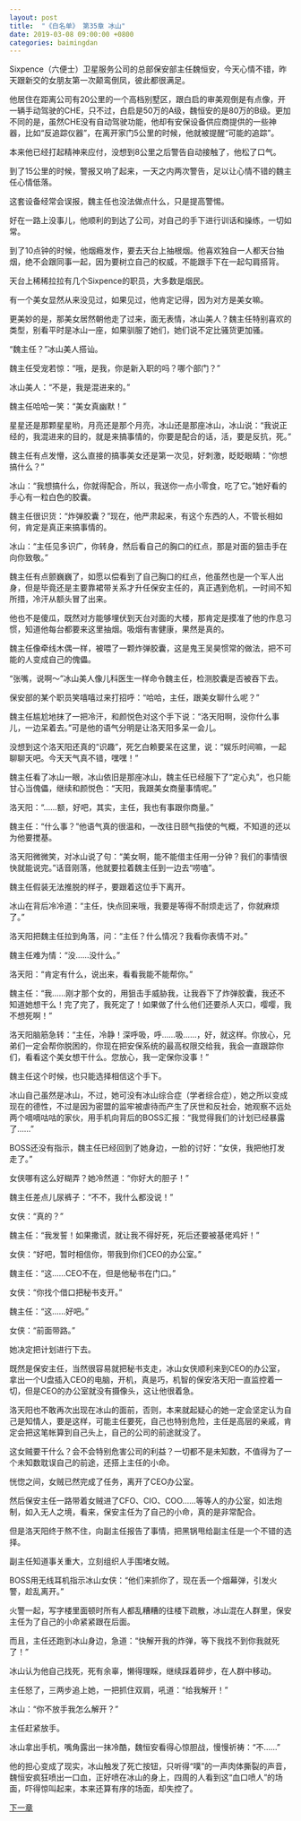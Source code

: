 ```yaml
---
layout: post
title:  "《白名单》 第35章 冰山"
date: 2019-03-08 09:00:00 +0800
categories: baimingdan
---
```

Sixpence（六便士）卫星服务公司的总部保安部主任魏恒安，今天心情不错，昨天跟新交的女朋友第一次颠鸾倒凤，彼此都很满足。

他居住在距离公司有20公里的一个高档别墅区，跟白启的审美观倒是有点像，开一辆手动驾驶的CHE，只不过，白启是50万的A级，魏恒安的是80万的B级。更加不同的是，虽然CHE没有自动驾驶功能，他却有安保设备供应商提供的一些神器，比如“反追踪仪器”，在离开家门5公里的时候，他就被提醒“可能的追踪”。

本来他已经打起精神来应付，没想到8公里之后警告自动接触了，他松了口气。

到了15公里的时候，警报又响了起来，一天之内两次警告，足以让心情不错的魏主任心情低落。

这套设备经常会误报，魏主任也没法做点什么，只是提高警惕。

好在一路上没事儿，他顺利的到达了公司，对自己的手下进行训话和操练，一切如常。

到了10点钟的时候，他烟瘾发作，要去天台上抽根烟。他喜欢独自一人都天台抽烟，绝不会跟同事一起，因为要树立自己的权威，不能跟手下在一起勾肩搭背。

天台上稀稀拉拉有几个Sixpence的职员，大多数是烟民。

有一个美女显然从来没见过，如果见过，他肯定记得，因为对方是美女嘛。

更美妙的是，那美女居然朝他走了过来，面无表情，冰山美人？魏主任特别喜欢的类型，别看平时是冰山一座，如果驯服了她们，她们说不定比骚货更加骚。

“魏主任？”冰山美人搭讪。

魏主任受宠若惊：“哦，是我，你是新入职的吗？哪个部门？”

冰山美人：“不是，我是混进来的。”

魏主任哈哈一笑：“美女真幽默！”

星星还是那颗星星哟，月亮还是那个月亮，冰山还是那座冰山，冰山说：“我说正经的，我混进来的目的，就是来搞事情的，你要是配合的话，活，要是反抗，死。”

魏主任有点发懵，这么直接的搞事美女还是第一次见，好刺激，眨眨眼睛：“你想搞什么？”

冰山：“我想搞什么，你就得配合，所以，我送你一点小零食，吃了它。”她好看的手心有一粒白色的胶囊。

魏主任很识货：“炸弹胶囊？”现在，他严肃起来，有这个东西的人，不管长相如何，肯定是真正来搞事情的。

冰山：“主任见多识广，你转身，然后看自己的胸口的红点，那是对面的狙击手在向你致敬。”

魏主任有点颤巍巍了，如愿以偿看到了自己胸口的红点，他虽然也是一个军人出身，但是毕竟还是主要靠裙带关系才升任保安主任的，真正遇到危机，一时间不知所措，冷汗从额头冒了出来。

他也不是傻瓜，既然对方能够埋伏到天台对面的大楼，那肯定是摸准了他的作息习惯，知道他每台都要来这里抽烟。吸烟有害健康，果然是真的。

魏主任像牵线木偶一样，被喂了一颗炸弹胶囊，这是鬼王吴昊惯常的做法，把不可能的人变成自己的傀儡。

“张嘴，说啊～”冰山美人像儿科医生一样命令魏主任，检测胶囊是否被吞下去。

保安部的某个职员笑嘻嘻过来打招呼：“哈哈，主任，跟美女聊什么呢？”

魏主任尴尬地抹了一把冷汗，和颜悦色对这个手下说：“洛天阳啊，没你什么事儿，一边呆着去。”可是他的语气分明是让洛天阳多呆一会儿。

没想到这个洛天阳还真的“识趣”，死乞白赖要呆在这里，说：“娱乐时间嘛，一起聊聊天吧。今天天气真不错，嘿嘿！”

魏主任看了冰山一眼，冰山依旧是那座冰山，魏主任已经服下了“定心丸”，也只能甘心当傀儡，继续和颜悦色：“天阳，我跟美女商量事情呢。”

洛天阳：“……额，好吧，其实，主任，我也有事跟你商量。”

魏主任：“什么事？”他语气真的很温和，一改往日颐气指使的气概，不知道的还以为他要搅基。

洛天阳微微笑，对冰山说了句：“美女啊，能不能借主任用一分钟？我们的事情很快就能说完。”话音刚落，他就要拉着魏主任到一边去“唠嗑”。

魏主任假装无法推脱的样子，要跟着这位手下离开。

冰山在背后冷冷道：“主任，快点回来哦，我要是等得不耐烦走远了，你就麻烦了。”

洛天阳把魏主任拉到角落，问：“主任？什么情况？我看你表情不对。”

魏主任难为情：“没……没什么。”

洛天阳：“肯定有什么，说出来，看看我能不能帮你。”

魏主任：“我……刚才那个女的，用狙击手威胁我，让我吞下了炸弹胶囊，我还不知道她想干么！完了完了，我死定了！如果做了什么他们还要杀人灭口，嘤嘤，我不想死啊！”

洛天阳脑筋急转：“主任，冷静！深呼吸，呼……吸……，好，就这样。你放心，兄弟们一定会帮你脱困的，你现在把安保系统的最高权限交给我，我会一直跟踪你们，看看这个美女想干什么。您放心，我一定保你没事！”

魏主任这个时候，也只能选择相信这个手下。

冰山自己虽然是冰山，不过，她可没有冰山综合症（学者综合症），她之所以变成现在的德性，不过是因为密盟的监牢被虐待而产生了厌世和反社会，她观察不远处两个嘀嘀咕咕的家伙，用手机向背后的BOSS汇报：“我觉得我们的计划已经暴露了……”

BOSS还没有指示，魏主任已经回到了她身边，一脸的讨好：“女侠，我把他打发走了。”

女侠哪有这么好糊弄？她冷然道：“你好大的胆子！”

魏主任差点儿尿裤子：“不不，我什么都没说！”

女侠：“真的？”

魏主任：“我发誓！如果撒谎，就让我不得好死，死后还要被基佬鸡奸！”

女侠：“好吧，暂时相信你，带我到你们CEO的办公室。”

魏主任：“这……CEO不在，但是他秘书在门口。”

女侠：“你找个借口把秘书支开。”

魏主任：“这……好吧。”

女侠：“前面带路。”

她决定把计划进行下去。

既然是保安主任，当然很容易就把秘书支走，冰山女侠顺利来到CEO的办公室，拿出一个U盘插入CEO的电脑，开机，真是巧，机智的保安洛天阳一直监控着一切，但是CEO的办公室就没有摄像头，这让他很着急。

洛天阳也不敢再次出现在冰山的面前，否则，本来就起疑心的她一定会坚定认为自己是知情人，要是这样，可能主任要死，自己也特别危险，主任是高层的亲戚，肯定会把这笔帐算到自己头上，自己的公司的前途就没了。

这女贼要干什么？会不会特别危害公司的利益？一切都不是未知数，不值得为了一个未知数耽误自己的前途，还搭上主任的小命。

恍惚之间，女贼已然完成了任务，离开了CEO办公室。

然后保安主任一路带着女贼进了CFO、CIO、COO……等等人的办公室，如法炮制，如入无人之境，看来，保安主任为了自己的小命，真的是非常配合。

但是洛天阳终于熬不住，向副主任报告了事情，把黑锅甩给副主任是一个不错的选择。

副主任知道事关重大，立刻组织人手围堵女贼。

BOSS用无线耳机指示冰山女侠：“他们来抓你了，现在丢一个烟幕弹，引发火警，趁乱离开。”

火警一起，写字楼里面顿时所有人都乱糟糟的往楼下疏散，冰山混在人群里，保安主任为了自己的小命紧紧跟在后面。

而且，主任还跑到冰山身边，急道：“快解开我的炸弹，等下我找不到你我就死了！”

冰山认为他自己找死，死有余辜，懒得理睬，继续踩着碎步，在人群中移动。

主任怒了，三两步追上她，一把抓住双肩，吼道：“给我解开！”

冰山：“你不放手我怎么解开？”

主任赶紧放手。

冰山拿出手机，嘴角露出一抹冷酷，魏恒安看得心惊胆战，慢慢祈祷：“不……”

他的担心变成了现实，冰山触发了死亡按钮，只听得“噗”的一声肉体撕裂的声音，魏恒安疯狂喷出一口血，正好喷在冰山的身上，四周的人看到这“血口喷人”的场面，吓得惊叫起来，本来还算有序的场面，却失控了。

[下一章](/baimingdan/2019/03/09/36.html)
